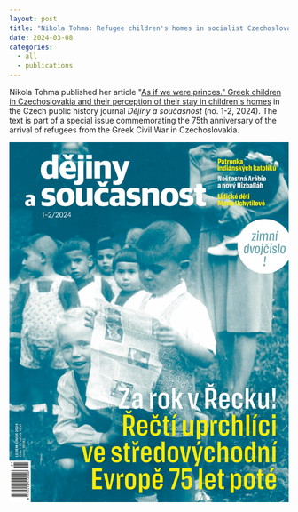 ```yaml
---
layout: post
title: "Nikola Tohma: Refugee children's homes in socialist Czechoslovakia"
date: 2024-03-08
categories:
  - all
  - publications
---
```


Nikola Tohma published her article "[As if we were princes." Greek children in Czechoslovakia and their perception of their stay in children's homes](http://dejinyasoucasnost.cz/archiv/2024/2/jako-bychom-byli-knizata/) in the Czech public history journal _Dějiny a současnost_ (no. 1-2, 2024). The text is part of a special issue commemorating the 75th anniversary of the arrival of refugees from the Greek Civil War in Czechoslovakia.

![Může jít o obrázek 3 lidé a text](/assets/images/2024-03-08-tohma-das-childrens-homes.jpg)
